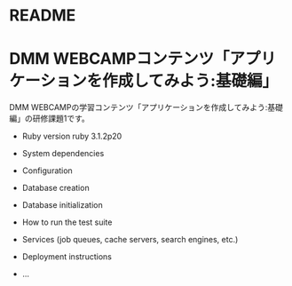 # README

# DMM WEBCAMPコンテンツ「アプリケーションを作成してみよう:基礎編」
DMM WEBCAMPの学習コンテンツ「アプリケーションを作成してみよう:基礎編」の研修課題1です。


* Ruby version
  ruby 3.1.2p20
* System dependencies

* Configuration

* Database creation

* Database initialization

* How to run the test suite

* Services (job queues, cache servers, search engines, etc.)

* Deployment instructions

* ...
